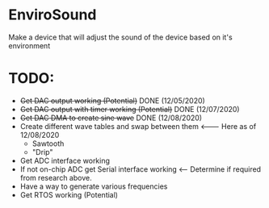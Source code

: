 # EnviroSound
Make a device that will adjust the sound of the device based on it's environment

# TODO:
* ~~Get DAC output working (Potential)~~ DONE (12/05/2020)
* ~~Get DAC output with timer working (Potential)~~ DONE (12/07/2020)
* ~~Get DAC DMA to create sine wave~~ DONE (12/08/2020)
* Create different wave tables and swap between them <--- Here as of 12/08/2020
  * Sawtooth
  * "Drip"
* Get ADC interface working
* If not on-chip ADC get Serial interface working <-- Determine if required from research above.
* Have a way to generate various frequencies
* Get RTOS working (Potential)
